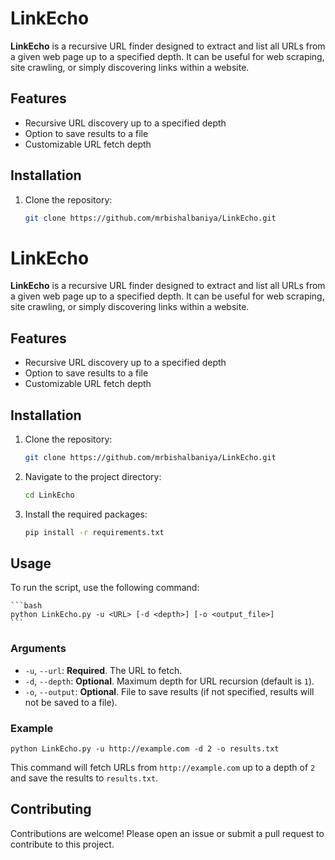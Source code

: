 # LinkEcho

**LinkEcho** is a recursive URL finder designed to extract and list all URLs from a given web page up to a specified depth. It can be useful for web scraping, site crawling, or simply discovering links within a website.

## Features

- Recursive URL discovery up to a specified depth
- Option to save results to a file
- Customizable URL fetch depth

## Installation

1. Clone the repository:

   ```bash
   git clone https://github.com/mrbishalbaniya/LinkEcho.git

# LinkEcho

**LinkEcho** is a recursive URL finder designed to extract and list all URLs from a given web page up to a specified depth. It can be useful for web scraping, site crawling, or simply discovering links within a website.

## Features

- Recursive URL discovery up to a specified depth
- Option to save results to a file
- Customizable URL fetch depth

## Installation

1. Clone the repository:

    ```bash
    git clone https://github.com/mrbishalbaniya/LinkEcho.git
    ```

2. Navigate to the project directory:

    ```bash
    cd LinkEcho
    ```

3. Install the required packages:

    ```bash
    pip install -r requirements.txt
    ```

## Usage

To run the script, use the following command:

    ```bash
    python LinkEcho.py -u <URL> [-d <depth>] [-o <output_file>]
    ```

### Arguments

- `-u`, `--url`: **Required**. The URL to fetch.
- `-d`, `--depth`: **Optional**. Maximum depth for URL recursion (default is `1`).
- `-o`, `--output`: **Optional**. File to save results (if not specified, results will not be saved to a file).

### Example


    python LinkEcho.py -u http://example.com -d 2 -o results.txt
    

This command will fetch URLs from `http://example.com` up to a depth of `2` and save the results to `results.txt`.



## Contributing

Contributions are welcome! Please open an issue or submit a pull request to contribute to this project.


